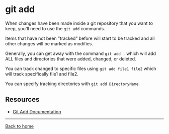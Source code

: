 # git add

When changes have been made inside a git repository that you want to keep, you'll need to use the `git add` commands.

Items that have not been "tracked" before will start to be tracked and all other changes will be marked as modifies.

Generally, you can get away with the command `git add .` which will add ALL files and directories that were added, changed, or deleted. 

You can track changed to specific files using `git add file1 file2` which will track specifically file1 and file2.

You can specify tracking directories with `git add DirectoryName`.

## Resources

- [Git Add Documentation](https://git-scm.com/docs/git-add)

---

[Back to home](../README.md)